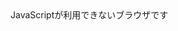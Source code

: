  <!DOCTYPE html>
 <html lang="ja">
 <head>
 <meta charset="utf-8">
 <title>課題1</title>
 </head>
 <body>
 <script type="text/javascript">
 console.log("たちつてと\nなにぬねの");
 console.log("あ\"いうえ\"お");
 console.log("か\'きくけ\'こ\nさ\¥\'しすせ\¥\"そ");
 </script>
 <noscript>JavaScriptが利用できないブラウザです</noscript>
 </body>
 </html>
